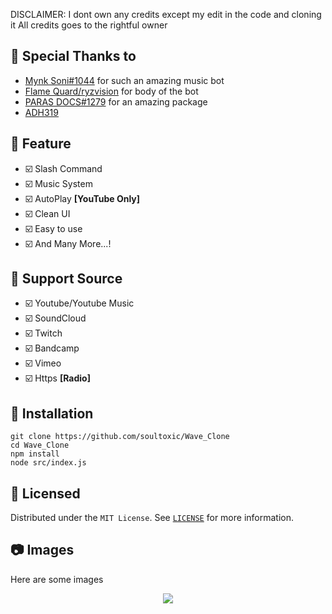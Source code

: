 DISCLAIMER: I dont own any credits except my edit in the code and cloning it All credits goes to the rightful owner

## 💖 Special Thanks to
- [Mynk Soni#1044](https://github.com/nottmayank) for such an amazing music bot
- [Flame Quard/ryzvision](https://github.com/ryzvision/) for body of the bot
- [PARAS DOCS#1279](https://github.com/parasop) for an amazing package
- [ADH319](https://github.com/adh319)

## 📢 Feature
- ☑️ Slash Command
- ☑️ Music System
- ☑️ AutoPlay **[YouTube Only]**
- ☑️ Clean UI
- ☑️ Easy to use
- ☑️ And Many More...!

## 🎵 Support Source
- ☑️ Youtube/Youtube Music
- ☑️ SoundCloud
- ☑️ Twitch
- ☑️ Bandcamp
- ☑️ Vimeo
- ☑️ Https **[Radio]**

## 📝 Installation

```
git clone https://github.com/soultoxic/Wave_Clone
cd Wave_Clone
npm install
node src/index.js

```

## 🔐 Licensed

Distributed under the `MIT License`. See [`LICENSE`](https://github.com/soultoxic/Wave_Clone/blob/main/LICENCE) for more information.

## 📷 Images

Here are some images 
<p align="center">
<img src="https://media.discordapp.net/attachments/995229837386059816/1097483649772965949/image.png"/>
</p>
